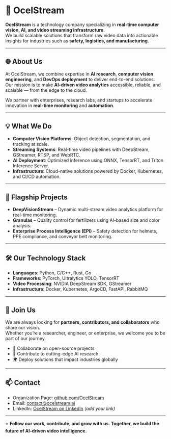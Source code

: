 # 🏢 OcelStream

**OcelStream** is a technology company specializing in **real-time computer vision, AI, and video streaming infrastructure**.  
We build scalable solutions that transform raw video data into actionable insights for industries such as **safety, logistics, and manufacturing**.

---

## 🌐 About Us
At OcelStream, we combine expertise in **AI research**, **computer vision engineering**, and **DevOps deployment** to deliver end-to-end solutions.  
Our mission is to make **AI-driven video analytics** accessible, reliable, and scalable — from the edge to the cloud.

We partner with enterprises, research labs, and startups to accelerate innovation in **real-time monitoring** and **automation**.

---

## 💡 What We Do
- **Computer Vision Platforms**: Object detection, segmentation, and tracking at scale.  
- **Streaming Systems**: Real-time video pipelines with DeepStream, GStreamer, RTSP, and WebRTC.  
- **AI Deployment**: Optimized inference using ONNX, TensorRT, and Triton Inference Server.  
- **Infrastructure**: Cloud-native solutions powered by Docker, Kubernetes, and CI/CD automation.  

---

## 📂 Flagship Projects
- **DeepVisionStream** – Dynamic multi-stream video analytics platform for real-time monitoring.  
- **Granulas** – Quality control for fertilizers using AI-based size and color analysis.  
- **Enterprise Process Intelligence (EPI)** – Safety detection for helmets, PPE compliance, and conveyor belt monitoring.  

---

## 🛠 Our Technology Stack
- **Languages**: Python, C/C++, Rust, Go  
- **Frameworks**: PyTorch, Ultralytics YOLO, TensorRT  
- **Video Processing**: NVIDIA DeepStream SDK, GStreamer  
- **Infrastructure**: Docker, Kubernetes, ArgoCD, FastAPI, RabbitMQ  

---

## 🤝 Join Us
We are always looking for **partners, contributors, and collaborators** who share our vision.  
Whether you’re a researcher, engineer, or enterprise, we welcome you to be part of our journey.  

- 🚀 Collaborate on open-source projects  
- 🧪 Contribute to cutting-edge AI research  
- 🌍 Deploy solutions that impact industries globally  

---

## 📫 Contact
- Organization Page: [github.com/OcelStream](https://github.com/OcelStream)  
- Email: contact@ocelstream.ai  
- LinkedIn: [OcelStream on LinkedIn](#) _(add your link)_  

---

⭐ **Follow our work, contribute, and grow with us. Together, we build the future of AI-driven video intelligence.**
